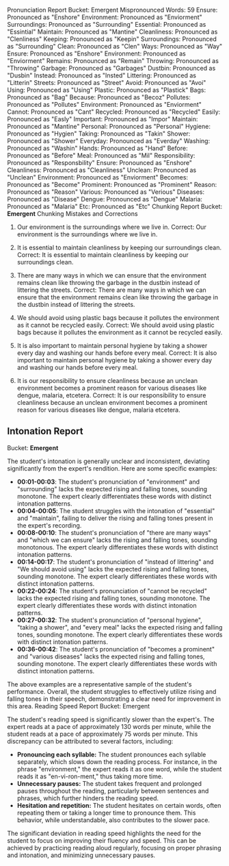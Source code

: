 Pronunciation Report
Bucket: Emergent
Mispronounced Words: 59
Ensure: Pronounced as "Enshore"
Environment: Pronounced as "Enviorment"
Surroundings: Pronounced as "Surrounding"
Essential: Pronounced as "Essintial"
Maintain: Pronounced as "Mantine"
Cleanliness: Pronounced as "Clenliness"
Keeping: Pronounced as "Keepin"
Surroundings: Pronounced as "Surrounding"
Clean: Pronounced as "Clen"
Ways: Pronounced as "Way"
Ensure: Pronounced as "Enshore"
Environment: Pronounced as "Enviorment"
Remains: Pronounced as "Remain"
Throwing: Pronounced as "Throwing"
Garbage: Pronounced as "Garbages"
Dustbin: Pronounced as "Dusbin"
Instead: Pronounced as "Insted"
Littering: Pronounced as "Litterin"
Streets: Pronounced as "Street"
Avoid: Pronounced as "Avoi"
Using: Pronounced as "Using"
Plastic: Pronounced as "Plastick"
Bags: Pronounced as "Bag"
Because: Pronounced as "Becoz"
Pollutes: Pronounced as "Pollutes"
Environment: Pronounced as "Enviorment"
Cannot: Pronounced as "Cant"
Recycled: Pronounced as "Recycled"
Easily: Pronounced as "Easly"
Important: Pronounced as "Impor"
Maintain: Pronounced as "Mantine"
Personal: Pronounced as "Personal"
Hygiene: Pronounced as "Hygien"
Taking: Pronounced as "Takin"
Shower: Pronounced as "Shower"
Everyday: Pronounced as "Everday"
Washing: Pronounced as "Washin"
Hands: Pronounced as "Hand"
Before: Pronounced as "Before"
Meal: Pronounced as "Mil"
Responsibility: Pronounced as "Responsbility"
Ensure: Pronounced as "Enshore"
Cleanliness: Pronounced as "Cleanliness"
Unclean: Pronounced as "Unclean"
Environment: Pronounced as "Enviorment"
Becomes: Pronounced as "Become"
Prominent: Pronounced as "Prominent"
Reason: Pronounced as "Reason"
Various: Pronounced as "Verious"
Diseases: Pronounced as "Disease"
Dengue: Pronounced as "Dengue"
Malaria: Pronounced as "Malaria"
Etc: Pronounced as "Etc" 
Chunking Report
Bucket: **Emergent**
Chunking Mistakes and Corrections

1. Our environment is the surroundings where we live in.
   Correct: Our environment is the surroundings where we live in.

2. It is essential to maintain cleanliness by keeping our surroundings clean.
   Correct: It is essential to maintain cleanliness by keeping our surroundings clean. 

3. There are many ways in which we can ensure that the environment remains clean like throwing the garbage in the dustbin instead of littering the streets.
   Correct: There are many ways in which we can ensure that the environment remains clean like throwing the garbage in the dustbin instead of littering the streets.

4. We should avoid using plastic bags because it pollutes the environment as it cannot be recycled easily.
   Correct: We should avoid using plastic bags because it pollutes the environment as it cannot be recycled easily. 

5. It is also important to maintain personal hygiene by taking a shower every day and washing our hands before every meal.
   Correct: It is also important to maintain personal hygiene by taking a shower every day and washing our hands before every meal.

6. It is our responsibility to ensure cleanliness because an unclean environment becomes a prominent reason for various diseases like dengue, malaria, etcetera.
   Correct: It is our responsibility to ensure cleanliness because an unclean environment becomes a prominent reason for various diseases like dengue, malaria etcetera. 
## Intonation Report
Bucket: **Emergent**

The student's intonation is generally unclear and inconsistent, deviating significantly from the expert's rendition.  Here are some specific examples:

* **00:01-00:03**: The student's pronunciation of "environment" and "surrounding" lacks the expected rising and falling tones, sounding monotone. The expert clearly differentiates these words with distinct intonation patterns.
* **00:04-00:05**: The student struggles with the intonation of "essential" and "maintain", failing to deliver the rising and falling tones present in the expert's recording. 
* **00:08-00:10**: The student's pronunciation of "there are many ways" and "which we can ensure" lacks the rising and falling tones, sounding monotonous. The expert clearly differentiates these words with distinct intonation patterns.
* **00:14-00:17**: The student's pronunciation of "instead of littering" and "We should avoid using" lacks the expected rising and falling tones, sounding monotone. The expert clearly differentiates these words with distinct intonation patterns.
* **00:22-00:24**: The student's pronunciation of "cannot be recycled" lacks the expected rising and falling tones, sounding monotone. The expert clearly differentiates these words with distinct intonation patterns.
* **00:27-00:32**: The student's pronunciation of "personal hygiene", "taking a shower", and "every meal" lacks the expected rising and falling tones, sounding monotone. The expert clearly differentiates these words with distinct intonation patterns.
* **00:36-00:42**: The student's pronunciation of "becomes a prominent" and "various diseases" lacks the expected rising and falling tones, sounding monotone. The expert clearly differentiates these words with distinct intonation patterns.

The above examples are a representative sample of the student's performance.  Overall, the student struggles to effectively utilize rising and falling tones in their speech, demonstrating a clear need for improvement in this area. 
Reading Speed Report
Bucket: Emergent

The student's reading speed is significantly slower than the expert's. The expert reads at a pace of approximately 130 words per minute, while the student reads at a pace of approximately 75 words per minute. This discrepancy can be attributed to several factors, including:

* **Pronouncing each syllable:** The student pronounces each syllable separately, which slows down the reading process. For instance, in the phrase "environment," the expert reads it as one word, while the student reads it as "en-vi-ron-ment," thus taking more time.
* **Unnecessary pauses:** The student takes frequent and prolonged pauses throughout the reading, particularly between sentences and phrases, which further hinders the reading speed.
* **Hesitation and repetition:** The student hesitates on certain words, often repeating them or taking a longer time to pronounce them. This behavior, while understandable, also contributes to the slower pace.

The significant deviation in reading speed highlights the need for the student to focus on improving their fluency and speed. This can be achieved by practicing reading aloud regularly, focusing on proper phrasing and intonation, and minimizing unnecessary pauses. 
